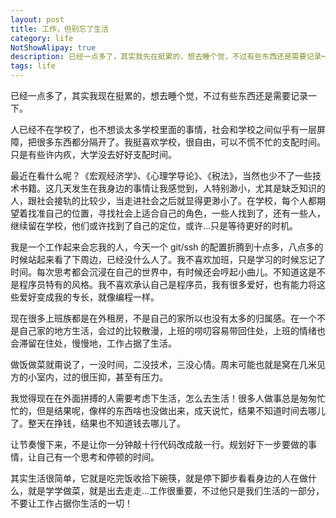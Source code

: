 ```yaml
---
layout: post
title: 工作，但别忘了生活
category: life
NotShowAlipay: true
description: 已经一点多了，其实我先在挺累的，想去睡个觉，不过有些东西还是需要记录一下。
tags: life
---
```


已经一点多了，其实我现在挺累的，想去睡个觉，不过有些东西还是需要记录一下。

人已经不在学校了，也不想谈太多学校里面的事情，社会和学校之间似乎有一层屏障，把很多东西都分隔开了。我挺喜欢学校，很自由，可以不慌不忙的支配时间。只是有些许内疚，大学没去好好支配时间。

最近在看什么呢？《宏观经济学》、《心理学导论》、《税法》，当然也少不了一些技术书籍。这几天发生在我身边的事情让我感觉到，人特别渺小，尤其是缺乏知识的人，跟社会接轨的比较少，当走进社会之后就显得更渺小了。在学校，每个人都期望着找准自己的位置，寻找社会上适合自己的角色，一些人找到了，还有一些人，继续留在学校，他们或许找到了自己的定位，或许...只是等待更好的时机。

我是一个工作起来会忘我的人，今天一个 git/ssh 的配置折腾到十点多，八点多的时候站起来看了下周边，已经没什么人了。我不喜欢加班，只是学习的时候忘记了时间。每次思考都会沉浸在自己的世界中，有时候还会哼起小曲儿。不知道这是不是程序员特有的风格。我不喜欢承认自己是程序员，我有很多爱好，也有能力将这些爱好变成我的专长，就像编程一样。

现在很多上班族都是在外租房，不是自己的家所以也没有太多的归属感。在一个不是自己家的地方生活，会过的比较散漫，上班的唠叨容易带回住处，上班的情绪也会滞留在住处，慢慢地，工作占据了生活。

做饭做菜就甭说了，一没时间，二没技术，三没心情。周末可能也就是窝在几米见方的小室内，过的很压抑，甚至有压力。

我觉得现在在外面拼搏的人需要考虑下生活，怎么去生活！很多人做事总是匆匆忙忙的，但是结果呢，像样的东西啥也没做出来，成天说忙，结果不知道时间去哪儿了。整天在挣钱，结果也不知道钱去哪儿了。

让节奏慢下来，不是让你一分钟敲十行代码改成敲一行。规划好下一步要做的事情，让自己有一个思考和停顿的时间。

其实生活很简单，它就是吃完饭收拾下碗筷，就是停下脚步看看身边的人在做什么，就是学学做菜，就是出去走走...工作很重要，不过他只是我们生活的一部分，不要让工作占据你生活的一切！
